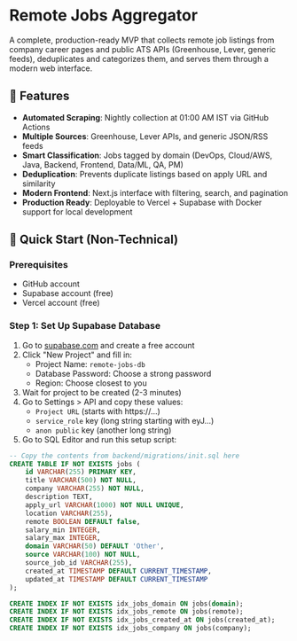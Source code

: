 # Remote Jobs Aggregator

A complete, production-ready MVP that collects remote job listings from company career pages and public ATS APIs (Greenhouse, Lever, generic feeds), deduplicates and categorizes them, and serves them through a modern web interface.

## 🎯 Features

- **Automated Scraping**: Nightly collection at 01:00 AM IST via GitHub Actions
- **Multiple Sources**: Greenhouse, Lever APIs, and generic JSON/RSS feeds
- **Smart Classification**: Jobs tagged by domain (DevOps, Cloud/AWS, Java, Backend, Frontend, Data/ML, QA, PM)
- **Deduplication**: Prevents duplicate listings based on apply URL and similarity
- **Modern Frontend**: Next.js interface with filtering, search, and pagination
- **Production Ready**: Deployable to Vercel + Supabase with Docker support for local development

## 🚀 Quick Start (Non-Technical)

### Prerequisites
- GitHub account
- Supabase account (free)
- Vercel account (free)

### Step 1: Set Up Supabase Database
1. Go to [supabase.com](https://supabase.com) and create a free account
2. Click "New Project" and fill in:
   - Project Name: `remote-jobs-db`
   - Database Password: Choose a strong password
   - Region: Choose closest to you
3. Wait for project to be created (2-3 minutes)
4. Go to Settings > API and copy these values:
   - `Project URL` (starts with https://...)
   - `service_role` key (long string starting with eyJ...)
   - `anon public` key (another long string)
5. Go to SQL Editor and run this setup script:

```sql
-- Copy the contents from backend/migrations/init.sql here
CREATE TABLE IF NOT EXISTS jobs (
    id VARCHAR(255) PRIMARY KEY,
    title VARCHAR(500) NOT NULL,
    company VARCHAR(255) NOT NULL,
    description TEXT,
    apply_url VARCHAR(1000) NOT NULL UNIQUE,
    location VARCHAR(255),
    remote BOOLEAN DEFAULT false,
    salary_min INTEGER,
    salary_max INTEGER,
    domain VARCHAR(50) DEFAULT 'Other',
    source VARCHAR(100) NOT NULL,
    source_job_id VARCHAR(255),
    created_at TIMESTAMP DEFAULT CURRENT_TIMESTAMP,
    updated_at TIMESTAMP DEFAULT CURRENT_TIMESTAMP
);

CREATE INDEX IF NOT EXISTS idx_jobs_domain ON jobs(domain);
CREATE INDEX IF NOT EXISTS idx_jobs_remote ON jobs(remote);
CREATE INDEX IF NOT EXISTS idx_jobs_created_at ON jobs(created_at);
CREATE INDEX IF NOT EXISTS idx_jobs_company ON jobs(company);